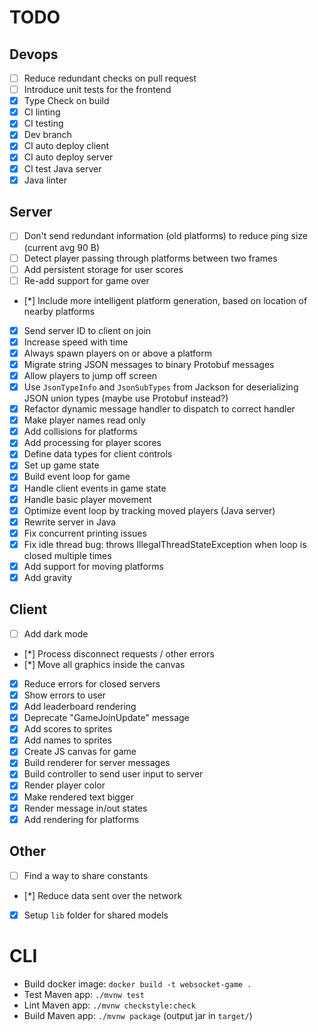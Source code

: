 # TODO

## Devops
- [ ] Reduce redundant checks on pull request
- [ ] Introduce unit tests for the frontend
- [x] Type Check on build
- [x] CI linting
- [x] CI testing
- [x] Dev branch
- [x] CI auto deploy client
- [x] CI auto deploy server
- [x] CI test Java server
- [x] Java linter

## Server
- [ ] Don't send redundant information (old platforms) to reduce ping size (current avg 90 B)
- [ ] Detect player passing through platforms between two frames
- [ ] Add persistent storage for user scores
- [ ] Re-add support for game over
- [*] Include more intelligent platform generation, based on location of nearby platforms
- [x] Send server ID to client on join
- [x] Increase speed with time
- [x] Always spawn players on or above a platform
- [x] Migrate string JSON messages to binary Protobuf messages
- [x] Allow players to jump off screen
- [x] Use `JsonTypeInfo` and `JsonSubTypes` from Jackson for deserializing JSON union types (maybe use Protobuf instead?)
- [x] Refactor dynamic message handler to dispatch to correct handler
- [x] Make player names read only
- [x] Add collisions for platforms
- [x] Add processing for player scores
- [x] Define data types for client controls
- [x] Set up game state
- [x] Build event loop for game
- [x] Handle client events in game state
- [x] Handle basic player movement
- [x] Optimize event loop by tracking moved players (Java server)
- [x] Rewrite server in Java
- [x] Fix concurrent printing issues
- [x] Fix idle thread bug: throws IllegalThreadStateException when loop is closed multiple times
- [x] Add support for moving platforms
- [x] Add gravity

## Client
- [ ] Add dark mode
- [*] Process disconnect requests / other errors
- [*] Move all graphics inside the canvas
- [x] Reduce errors for closed servers
- [x] Show errors to user
- [x] Add leaderboard rendering
- [x] Deprecate "GameJoinUpdate" message
- [x] Add scores to sprites
- [x] Add names to sprites
- [x] Create JS canvas for game
- [x] Build renderer for server messages
- [x] Build controller to send user input to server
- [x] Render player color
- [x] Make rendered text bigger
- [x] Render message in/out states
- [x] Add rendering for platforms

## Other
- [ ] Find a way to share constants
- [*] Reduce data sent over the network
- [x] Setup `lib` folder for shared models

# CLI
- Build docker image: `docker build -t websocket-game .`
- Test Maven app: `./mvnw test`
- Lint Maven app: `./mvnw checkstyle:check`
- Build Maven app: `./mvnw package` (output jar in `target/`)